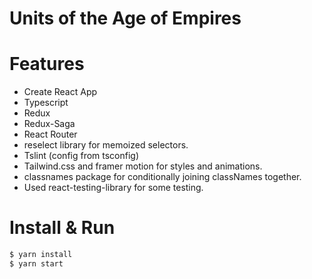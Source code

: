 # Units of the Age of Empires 

# Features

  - Create React App
  - Typescript
  - Redux
  - Redux-Saga
  - React Router
  - reselect library for memoized selectors.
  - Tslint (config from tsconfig)
  - Tailwind.css and framer motion for styles and animations.
  - classnames package for conditionally joining classNames together.
  - Used react-testing-library for some testing. 

# Install & Run
```sh
$ yarn install
$ yarn start
```
